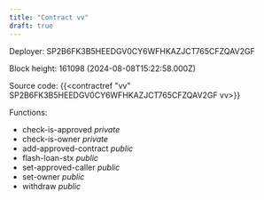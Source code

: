 ```yaml
---
title: "Contract vv"
draft: true
---
```

Deployer: SP2B6FK3B5HEEDGV0CY6WFHKAZJCT765CFZQAV2GF


 



Block height: 161098 (2024-08-08T15:22:58.000Z)

Source code: {{<contractref "vv" SP2B6FK3B5HEEDGV0CY6WFHKAZJCT765CFZQAV2GF vv>}}

Functions:

* check-is-approved _private_
* check-is-owner _private_
* add-approved-contract _public_
* flash-loan-stx _public_
* set-approved-caller _public_
* set-owner _public_
* withdraw _public_
